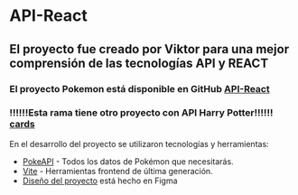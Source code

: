 # API-React

## El proyecto fue creado por Viktor para una mejor comprensión de las tecnologías API y REACT

### El proyecto Pokemon está disponible en GitHub [API-React](https://github.com/ViktorAntonyshyn/API-React)
### !!!!!!Esta rama tiene otro proyecto con API Harry Potter!!!!!! [cards](https://github.com/ViktorAntonyshyn/API-React/tree/feature/cards) 

En el desarrollo del proyecto se utilizaron tecnologías y herramientas:
- [PokeAPI](https://pokeapi.co/) - Todos los datos de Pokémon que necesitarás.
- [Vite](https://vitejs.dev/) - Herramientas frontend de última generación.
- [Diseño del proyecto](https://www.figma.com/file/1R1IiWSk72VnOsxWHeuzOZ/API-React?type=design&node-id=0%3A1&mode=design&t=0U7e8taxkA1c3X24-1) está hecho en Figma




